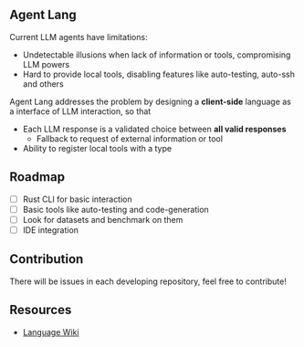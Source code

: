 ## Agent Lang

Current LLM agents have limitations:

- Undetectable illusions when lack of information or tools, compromising LLM powers
- Hard to provide local tools, disabling features like auto-testing, auto-ssh and others

Agent Lang addresses the problem by designing a **client-side** language as a interface of LLM interaction, so that

- Each LLM response is a validated choice between **all valid responses**
  - Fallback to request of external information or tool
- Ability to register local tools with a type

## Roadmap

- [ ] Rust CLI for basic interaction
- [ ] Basic tools like auto-testing and code-generation
- [ ] Look for datasets and benchmark on them
- [ ] IDE integration

## Contribution

There will be issues in each developing repository, feel free to contribute!

## Resources

- [Language Wiki](https://github.com/agent-lang/cli/wiki)

<!--

**Here are some ideas to get you started:**

🙋‍♀️ A short introduction - what is your organization all about?
🌈 Contribution guidelines - how can the community get involved?
👩‍💻 Useful resources - where can the community find your docs? Is there anything else the community should know?
🍿 Fun facts - what does your team eat for breakfast?
🧙 Remember, you can do mighty things with the power of [Markdown](https://docs.github.com/github/writing-on-github/getting-started-with-writing-and-formatting-on-github/basic-writing-and-formatting-syntax)
-->

